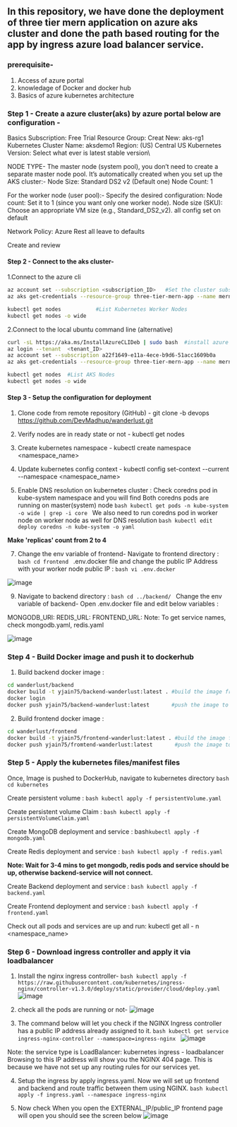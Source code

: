 ## In this repository, we have done the deployment of three tier mern application on azure aks cluster and done the path based routing for the app by ingress azure load balancer service.

### prerequisite-
1. Access of azure portal
2. knowledage of Docker and docker hub
3. Basics of azure kubernetes architecture

### Step 1 - Create a azure cluster(aks) by azure portal below are configuration -
Basics
Subscription: Free Trial
Resource Group: Creat New: aks-rg1
Kubernetes Cluster Name: aksdemo1
Region: (US) Central US
Kubernetes Version: Select what ever is latest stable version\

NODE TYPE-
The master node (system pool), you don’t need to create a separate master node pool. It’s automatically created when you set up the AKS cluster:-
Node Size: Standard DS2 v2 (Default one)
Node Count: 1

For the worker node (user pool):-
Specify the desired configuration:
Node count: Set it to 1 (since you want only one worker node).
Node size (SKU): Choose an appropriate VM size (e.g., Standard_DS2_v2).
all config set on default

Network Policy: Azure
Rest all leave to defaults

Create and review

#### Step 2 - Connect to the aks cluster-
1.Connect to the azure cli
```bash
az account set --subscription <subscription_ID>   #Set the cluster subscription
az aks get-credentials --resource-group three-tier-mern-app --name mern-app --overwrite-existing

kubectl get nodes           #List Kubernetes Worker Nodes
kubectl get nodes -o wide
```

2.Connect to the local ubuntu command line  (alternative)
```bash
curl -sL https://aka.ms/InstallAzureCLIDeb | sudo bash  #install azure cli in ubuntu v #install kubectl too
az login --tenant  <tenant_ID>
az account set --subscription a22f1649-e11a-4ece-b9d6-51acc1609b0a
az aks get-credentials --resource-group three-tier-mern-app --name mern-app --overwrite-existing

kubectl get nodes  #List AKS Nodes
kubectl get nodes -o wide
```

#### Step 3 - Setup the configuration for deployment

1. Clone code from remote repository (GitHub) -
git clone -b devops https://github.com/DevMadhup/wanderlust.git

2. Verify nodes are in ready state or not -
kubectl get nodes

3. Create kubernetes namespace -
kubectl create namespace <namespace_name>

4. Update kubernetes config context -
kubectl config set-context --current --namespace <namespace_name>

5. Enable DNS resolution on kubernetes cluster :
Check coredns pod in kube-system namespace and you will find Both coredns pods are running on master(system) node
```bash kubectl get pods -n kube-system -o wide | grep -i core ```
We also need to run coredns pod in worker node on worker node as well for DNS resolution
```bash kubectl edit deploy coredns -n kube-system -o yaml ```

**Make 'replicas' count from 2 to 4**

7. Change the env variable of frontend-
 Navigate to frontend directory :
 ```bash cd frontend ```
 .env.docker file and change the public IP Address with your worker node public IP :
 ```bash vi .env.docker ```

![image](https://github.com/yj1910/Deployment-of-3-tier-mern-app/assets/83238190/69900c6f-43d8-4044-a184-744b6fc714c7)

9. Navigate to backend directory :
 ```bash cd ../backend/ ```
Change the env variable of backend-
Open .env.docker file and edit below variables :

MONGODB_URI: <your-mongodb-servicename>
REDIS_URL: <your-redis-servicename>
FRONTEND_URL: <your-workernode-publicIP>
Note: To get service names, check mongodb.yaml, redis.yaml

![image](https://github.com/yj1910/Deployment-of-3-tier-mern-app/assets/83238190/e35798e8-bb9e-4a94-af4c-d22eba15ec7f)

### Step 4 - Build Docker image and push it to dockerhub 
1. Build backend docker image :
```bash
cd wanderlust/backend
docker build -t yjain75/backend-wanderlust:latest . #build the image from dockerfile
docker login
docker push yjain75/backend-wanderlust:latest       #push the image to docker hub
```
2. Build frontend docker image :
```bash
cd wanderlust/frontend
docker build -t yjain75/frontend-wanderlust:latest . #build the image from dockerfile
docker push yjain75/fromtend-wanderlust:latest       #push the image to docker hub
```

### Step 5 - Apply the kubernetes files/manifest files
Once, Image is pushed to DockerHub, navigate to kubernetes directory
```bash cd kubernetes ```

Create persistent volume :
```bash kubectl apply -f persistentVolume.yaml ```

Create persistent volume Claim :
```bash kubectl apply -f persistentVolumeClaim.yaml ```

Create MongoDB deployment and service :
bash``` kubectl apply -f mongodb.yaml ```

Create Redis deployment and service :
```bash kubectl apply -f redis.yaml ```

**Note: Wait for 3-4 mins to get mongodb, redis pods and service should be up, otherwise backend-service will not connect.**

Create Backend deployment and service :
```bash kubectl apply -f backend.yaml ```

Create Frontend deployment and service :
```bash kubectl apply -f frontend.yaml ```

Check out all pods and services are up and run:
kubectl get all - n <namespace_name>


### Step 6 - Download ingress controller and apply it via loadbalancer

1. Install the nginx ingress controller-
   ```bash kubectl apply -f https://raw.githubusercontent.com/kubernetes/ingress-nginx/controller-v1.3.0/deploy/static/provider/cloud/deploy.yaml ```
   ![image](https://github.com/yj1910/Deployment-of-3-tier-mern-app/assets/83238190/51ed30bb-87a5-4a5f-9e6b-44e72066347f)

2. check all the pods are running or not-
   ![image](https://github.com/yj1910/Deployment-of-3-tier-mern-app/assets/83238190/68f92ba7-bade-4d47-ac43-0fd95774e742)

3. The command below will let you check if the NGINX Ingress controller has a public IP address already assigned to it.
   ```bash kubectl get service ingress-nginx-controller --namespace=ingress-nginx ```
   ![image](https://github.com/yj1910/Deployment-of-3-tier-mern-app/assets/83238190/04505835-37fc-4171-8904-58e446562912)

Note: the service type is LoadBalancer:
kubernetes ingress - loadbalancer
Browsing to this IP address will show you the NGINX 404 page. This is because we have not set up any routing rules for our services yet.

4. Setup the ingress by apply ingress.yaml. Now we will set up frontend and backend and route traffic between them using NGINX.
```bash kubectl apply -f ingress.yaml --namespace ingress-nginx ```

5. Now check When you open the EXTERNAL_IP/public_IP frontend page will open you should see the screen below
   ![image](https://github.com/yj1910/Deployment-of-3-tier-mern-app/assets/83238190/7f85d1dd-77f6-4dab-bef7-0a72f3fd0868)
   








